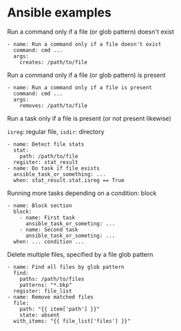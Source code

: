 Ansible examples
================

Run a command only if a file (or glob pattern) doesn't exist

```
- name: Run a command only if a file doesn't exist
  command: cmd ...
  args:
    creates: /path/to/file
```

Run a command only if a file (or glob pattern) is present

```
- name: Run a command only if a file is present
  command: cmd ...
  args:
    removes: /path/to/file
```

Run a task only if a file is present (or not present likewise)

`isreg`: regular file, `isdir`: directory

```
- name: Detect file stats
  stat:
    path: /path/to/file
  register: stat_result
- name: Do task if file exists
  ansible_task_or_something: ...
  when: stat_result.stat.isreg == True
```

Running more tasks depending on a condition: block

```
- name: Block section
  block:
    - name: First task
      ansible_task_or_someting: ...
    - name: Second task
      ansible_task_or_someting: ...
  when: ... condition ...
```

Delete multiple files, specified by a file glob pattern

```
- name: Find all files by glob pattern
  find:
    paths: /path/to/files
    patterns: "*.bkp"
  register: file_list
- name: Remove matched files
  file:
    path: "{{ item['path'] }}"
    state: absent
  with_items: "{{ file_list['files'] }}"
```

